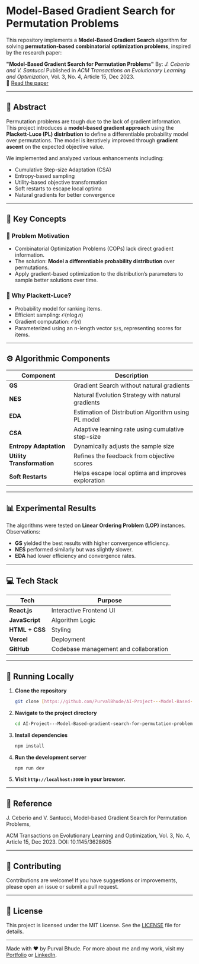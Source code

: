 # Model-Based Gradient Search for Permutation Problems

This repository implements a **Model-Based Gradient Search** algorithm for solving **permutation-based combinatorial optimization problems**, inspired by the research paper:

**"Model-Based Gradient Search for Permutation Problems"** By: *J. Ceberio and V. Santucci* Published in *ACM Transactions on Evolutionary Learning and Optimization*, Vol. 3, No. 4, Article 15, Dec 2023.  
🔗 [Read the paper](https://doi.org/10.1145/3628605)

---

## 🧠 Abstract

Permutation problems are tough due to the lack of gradient information. This project introduces a **model-based gradient approach** using the **Plackett-Luce (PL) distribution** to define a differentiable probability model over permutations. The model is iteratively improved through **gradient ascent** on the expected objective value.

We implemented and analyzed various enhancements including:
- Cumulative Step-size Adaptation (CSA)
- Entropy-based sampling
- Utility-based objective transformation
- Soft restarts to escape local optima
- Natural gradients for better convergence

---

## 🧩 Key Concepts

### 🔹 Problem Motivation
- Combinatorial Optimization Problems (COPs) lack direct gradient information.
- The solution: **Model a differentiable probability distribution** over permutations.
- Apply gradient-based optimization to the distribution’s parameters to sample better solutions over time.

### 🔹 Why Plackett-Luce?
- Probability model for ranking items.
- Efficient sampling: $\mathcal{O}(n \log n)$
- Gradient computation: $\mathcal{O}(n)$
- Parameterized using an n-length vector `$z$`, representing scores for items.

---

## ⚙️ Algorithmic Components

| Component | Description |
|----------|-------------|
| **GS** | Gradient Search without natural gradients |
| **NES** | Natural Evolution Strategy with natural gradients |
| **EDA** | Estimation of Distribution Algorithm using PL model |
| **CSA** | Adaptive learning rate using cumulative step-size |
| **Entropy Adaptation** | Dynamically adjusts the sample size |
| **Utility Transformation** | Refines the feedback from objective scores |
| **Soft Restarts** | Helps escape local optima and improves exploration |

---

## 📊 Experimental Results

The algorithms were tested on **Linear Ordering Problem (LOP)** instances.  
Observations:
- **GS** yielded the best results with higher convergence efficiency.
- **NES** performed similarly but was slightly slower.
- **EDA** had lower efficiency and convergence rates.

---

## 💻 Tech Stack

| Tech | Purpose |
|------|---------|
| **React.js** | Interactive Frontend UI |
| **JavaScript** | Algorithm Logic |
| **HTML + CSS** | Styling |
| **Vercel** | Deployment |
| **GitHub** | Codebase management and collaboration |

---

## 🚀 Running Locally

1.  **Clone the repository**
    ```bash
    git clone [https://github.com/PurvalBhude/AI-Project---Model-Based-gradient-search-for-permutation-problem](https://github.com/PurvalBhude/AI-Project---Model-Based-gradient-search-for-permutation-problem)
    ```
2.  **Navigate to the project directory**
    ```bash
    cd AI-Project---Model-Based-gradient-search-for-permutation-problem
    ```
3.  **Install dependencies**
    ```bash
    npm install
    ```
4.  **Run the development server**
    ```bash
    npm run dev
    ```
5.  **Visit `http://localhost:3000` in your browser.**

---

## 📖 Reference

J. Ceberio and V. Santucci,
Model-based Gradient Search for Permutation Problems,

ACM Transactions on Evolutionary Learning and Optimization, Vol. 3, No. 4, Article 15, Dec 2023.
DOI: 10.1145/3628605

---

## 🤝 Contributing

Contributions are welcome! If you have suggestions or improvements, please open an issue or submit a pull request.

---

## 📝 License

This project is licensed under the MIT License. See the [LICENSE](https://github.com/PurvalBhude/AI-Project---Model-Based-gradient-search-for-permutation-problem/blob/main/LICENSE) file for details.

---

Made with ❤️ by Purval Bhude. For more about me and my work, visit my [Portfolio](https://purvalbhude.github.io/Portfolio-Website/) or [LinkedIn](https://www.linkedin.com/in/purvalbhude).
